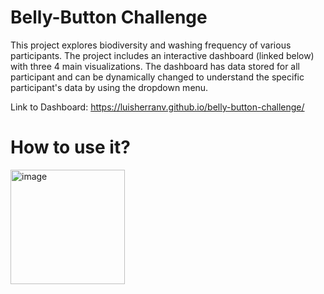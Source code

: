 # Belly-Button Challenge
This project explores biodiversity and washing frequency of various participants. The project includes an interactive dashboard (linked below) with three 4 main visualizations. The dashboard has data stored for all participant and can be dynamically changed to understand the specific participant's data by using the dropdown menu.

Link to Dashboard:
https://luisherranv.github.io/belly-button-challenge/

# How to use it?
<img width="183" alt="image" src="https://github.com/luisherranv/belly-button-challenge/assets/150373234/d96450eb-6b07-4539-beb4-fdf04d69601f">
